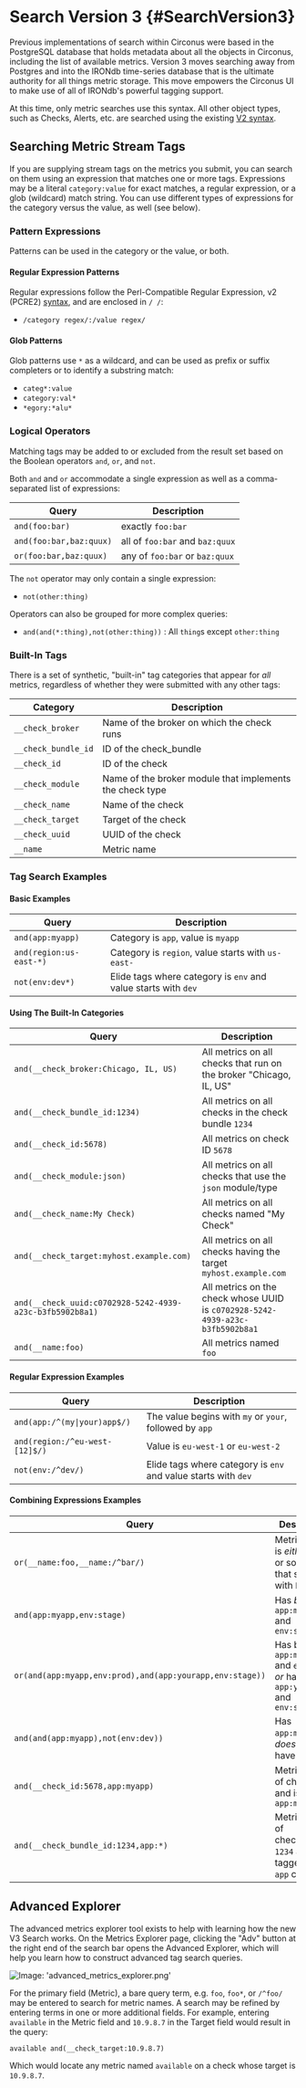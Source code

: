 # Search Version 3 {#SearchVersion3}

Previous implementations of search within Circonus were based in the PostgreSQL
database that holds metadata about all the objects in Circonus, including the
list of available metrics.  Version 3 moves searching away from Postgres and
into the IRONdb time-series database that is the ultimate authority for all
things metric storage. This move empowers the Circonus UI to make use of all of
IRONdb's powerful tagging support.

At this time, only metric searches use this syntax. All other object types,
such as Checks, Alerts, etc. are searched using the existing [V2
syntax](/SearchingV2.md).

## Searching Metric Stream Tags

If you are supplying stream tags on the metrics you submit, you can search on
them using an expression that matches one or more tags. Expressions may be a
literal `category:value` for exact matches, a regular expression, or a glob
(wildcard) match string. You can use different types of expressions for the
category versus the value, as well (see below).

### Pattern Expressions

Patterns can be used in the category or the value, or both.

#### Regular Expression Patterns

Regular expressions follow the Perl-Compatible Regular Expression, v2 (PCRE2)
[syntax](https://www.pcre.org/current/doc/html/pcre2syntax.html), and are enclosed in `/ /`:
* `/category regex/:/value regex/`

#### Glob Patterns

Glob patterns use `*` as a wildcard, and can be used as prefix or suffix
completers or to identify a substring match:
* `categ*:value`
* `category:val*`
* `*egory:*alu*`

### Logical Operators

Matching tags may be added to or excluded from the result set based on the
Boolean operators `and`, `or`, and `not`.

Both `and` and `or` accommodate a single expression as well as a
comma-separated list of expressions:

| Query | Description |
|-------|-------------|
| `and(foo:bar)`          | exactly `foo:bar` |
| `and(foo:bar,baz:quux)` | all of `foo:bar` and `baz:quux` |
| `or(foo:bar,baz:quux)`  | any of `foo:bar` or `baz:quux` |

The `not` operator may only contain a single expression:
* `not(other:thing)`

Operators can also be grouped for more complex queries:
* `and(and(*:thing),not(other:thing))` : All `thing`s except `other:thing`

### Built-In Tags

There is a set of synthetic, "built-in" tag categories that appear for _all_
metrics, regardless of whether they were submitted with any other tags:

|Category|Description|
|--------|-----------|
| `__check_broker`    | Name of the broker on which the check runs |
| `__check_bundle_id` | ID of the check\_bundle |
| `__check_id`        | ID of the check |
| `__check_module`    | Name of the broker module that implements the check type |
| `__check_name`      | Name of the check |
| `__check_target`    | Target of the check |
| `__check_uuid`      | UUID of the check |
| `__name`            | Metric name |

### Tag Search Examples

#### Basic Examples

| Query          | Description |
|----------------|-------------|
| `and(app:myapp)`        | Category is `app`, value is `myapp` |
| `and(region:us-east-*)` | Category is `region`, value starts with `us-east-` |
| `not(env:dev*)`         | Elide tags where category is `env` and value starts with `dev` |

#### Using The Built-In Categories

| Query          | Description |
|----------------|-------------|
| `and(__check_broker:Chicago, IL, US)`    | All metrics on all checks that run on the broker "Chicago, IL, US" |
| `and(__check_bundle_id:1234)`            | All metrics on all checks in the check bundle `1234` |
| `and(__check_id:5678)`                   | All metrics on check ID `5678` |
| `and(__check_module:json)`               | All metrics on all checks that use the `json` module/type |
| `and(__check_name:My Check)`             | All metrics on all checks named "My Check" |
| `and(__check_target:myhost.example.com)` | All metrics on all checks having the target `myhost.example.com` |
| `and(__check_uuid:c0702928-5242-4939-a23c-b3fb5902b8a1)` | All metrics on the check whose UUID is `c0702928-5242-4939-a23c-b3fb5902b8a1` |
| `and(__name:foo)`                        | All metrics named `foo` |

#### Regular Expression Examples

| Query          | Description |
|----------------|-------------|
| <code>and(app:/^(my&#124;your)app$/)</code> | The value begins with `my` or `your`, followed by `app` |
| `and(region:/^eu-west-[12]$/)`              | Value is `eu-west-1` or `eu-west-2` |
| `not(env:/^dev/)`                           | Elide tags where category is `env` and value starts with `dev` |

#### Combining Expressions Examples

| Query          | Description |
|----------------|-------------|
| `or(__name:foo,__name:/^bar/)`      | Metric name is _either_ `foo` or something that starts with `bar` |
| `and(app:myapp,env:stage)`          | Has _both_ `app:myapp` and `env:stage` |
| `or(and(app:myapp,env:prod),and(app:yourapp,env:stage))` | Has both `app:myapp` and `env:prod` _or_ has both `app:yourapp` and `env:stage` |
| `and(and(app:myapp),not(env:dev))`  | Has `app:myapp` but _does not_ have `env:dev` |
| `and(__check_id:5678,app:myapp)`    | Metric is part of check `5678` and is tagged `app:myapp` |
| `and(__check_bundle_id:1234,app:*)` | Metric is part of check\_bundle `1234` and is tagged in the `app` category |

## Advanced Explorer

The advanced metrics explorer tool exists to help with learning how the new V3
Search works. On the Metrics Explorer page, clicking the "Adv" button at the
right end of the search bar opens the Advanced Explorer, which will help you
learn how to construct advanced tag search queries.

![Image: 'advanced_metrics_explorer.png'](/images/circonus/advanced_metrics_explorer.png)

For the primary field (Metric), a bare query term, e.g. `foo`, `foo*`, or
`/^foo/` may be entered to search for metric names.  A search may be refined by
entering terms in one or more additional fields. For example, entering
`available` in the Metric field and `10.9.8.7` in the Target field would result
in the query:

```
available and(__check_target:10.9.8.7)
```

Which would locate any metric named `available` on a check whose target is
`10.9.8.7`.
